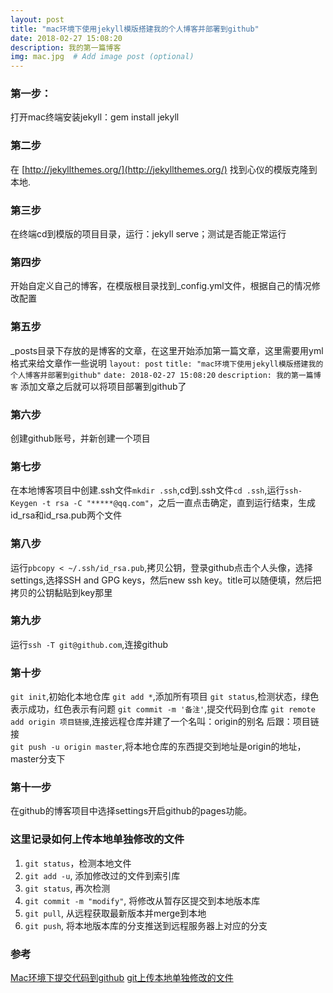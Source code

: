 ```yaml
---
layout: post
title: "mac环境下使用jekyll模版搭建我的个人博客并部署到github"
date: 2018-02-27 15:08:20
description: 我的第一篇博客
img: mac.jpg  # Add image post (optional)
---
```

### 第一步：
打开mac终端安装jekyll：gem install jekyll 
### 第二步
在 [http://jekyllthemes.org/](http://jekyllthemes.org/) 找到心仪的模版克隆到本地.
### 第三步
在终端cd到模版的项目目录，运行：jekyll serve；测试是否能正常运行
### 第四步
开始自定义自己的博客，在模版根目录找到_config.yml文件，根据自己的情况修改配置
### 第五步
_posts目录下存放的是博客的文章，在这里开始添加第一篇文章，这里需要用yml格式来给文章作一些说明
`layout: post`
`title: "mac环境下使用jekyll模版搭建我的个人博客并部署到github"`
`date: 2018-02-27 15:08:20`
`description: 我的第一篇博客`
添加文章之后就可以将项目部署到github了
### 第六步
创建github账号，并新创建一个项目
### 第七步
在本地博客项目中创建.ssh文件`mkdir .ssh`,cd到.ssh文件`cd .ssh`,运行`ssh-Keygen -t rsa -C "*****@qq.com"`，之后一直点击确定，直到运行结束，生成id_rsa和id_rsa.pub两个文件
### 第八步
运行`pbcopy < ~/.ssh/id_rsa.pub`,拷贝公钥，登录github点击个人头像，选择settings,选择SSH and GPG keys，然后new ssh key。title可以随便填，然后把拷贝的公钥黏贴到key那里
### 第九步
运行`ssh -T git@github.com`,连接github
### 第十步
`git init`,初始化本地仓库
`git add *`,添加所有项目
`git status`,检测状态，绿色表示成功，红色表示有问题
`git commit -m '备注'`,提交代码到仓库
`git remote add origin 项目链接`,连接远程仓库并建了一个名叫：origin的别名 后跟：项目链接  
`git push -u origin master`,将本地仓库的东西提交到地址是origin的地址，master分支下  
### 第十一步
在github的博客项目中选择settings开启github的pages功能。
### 这里记录如何上传本地单独修改的文件
1. `git status`，检测本地文件
2. `git add -u`, 添加修改过的文件到索引库
3. `git status`, 再次检测
4. `git commit -m "modify"`, 将修改从暂存区提交到本地版本库
5. `git pull`, 从远程获取最新版本并merge到本地
6. `git push`, 将本地版本库的分支推送到远程服务器上对应的分支

### 参考

[Mac环境下提交代码到github](http://blog.csdn.net/minjing_lin/article/details/52144927)
[git上传本地单独修改的文件](http://blog.csdn.net/web_hwg/article/details/72312954)